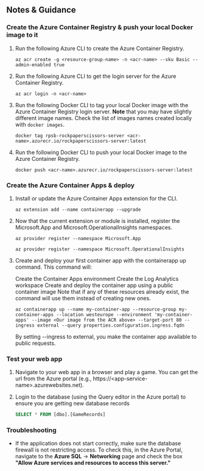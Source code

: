 ## Notes & Guidance

### Create the Azure Container Registry & push your local Docker image to it

1.  Run the following Azure CLI to create the Azure Container Registry.

    ```shell
    az acr create -g <resource-group-name> -n <acr-name> --sku Basic --admin-enabled true
    ```

1.  Run the following Azure CLI to get the login server for the Azure Container Registry.

    ```shell
    az acr login -n <acr-name>
    ```

1.  Run the following Docker CLI to tag your local Docker image with the Azure Container Registry login server. **Note** that you may have slightly different image names. Check the list of images names created locally with `docker images`.

    ```shell
    docker tag rpsb-rockpaperscissors-server <acr-name>.azurecr.io/rockpaperscissors-server:latest
    ```

1.  Run the following Docker CLI to push your local Docker image to the Azure Container Registry.

    ```shell
    docker push <acr-name>.azurecr.io/rockpaperscissors-server:latest
    ```

### Create the Azure Container Apps & deploy

1.  Install or update the Azure Container Apps extension for the CLI.

    ```shell
    az extension add --name containerapp --upgrade
    ```

1.  Now that the current extension or module is installed, register the Microsoft.App and Microsoft.OperationalInsights namespaces.

    ```shell
    az provider register --namespace Microsoft.App
    ```

    ```shell
    az provider register --namespace Microsoft.OperationalInsights
    ```

1.  Create and deploy your first container app with the containerapp up command. This command will:

    Create the Container Apps environment
    Create the Log Analytics workspace
    Create and deploy the container app using a public container image
    Note that if any of these resources already exist, the command will use them instead of creating new ones.

    ```shell
    az containerapp up --name my-container-app --resource-group my-container-apps --location westeurope --environment 'my-container-apps' --image <Our image from the ACR above> --target-port 80 --ingress external --query properties.configuration.ingress.fqdn
    ```

    By setting --ingress to external, you make the container app available to public requests.


### Test your web app

1.  Navigate to your web app in a browser and play a game. You can get the url from the Azure portal (e.g., https://\<app-service-name\>.azurewebsites.net).

1.  Login to the database (using the Query editor in the Azure portal) to ensure you are getting new database records

    ```sql
    SELECT * FROM [dbo].[GameRecords]
    ```

### Troubleshooting

- If the application does not start correctly, make sure the database firewall is not restricting access. To check this, in the Azure Portal, navigate to the **Azure SQL** -> **Networking** page and check the box **"Allow Azure services and resources to access this server."**
